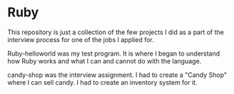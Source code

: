 # Ruby

This repository is just a collection of the few projects I did as a part of the interview process for one of the jobs I applied for. 

Ruby-helloworld was my test program. It is where I began to understand how Ruby works and what I can and cannot do with the language.

candy-shop was the interview assignment. I had to create a "Candy Shop" where I can sell candy. I had to create an inventory system for it. 
